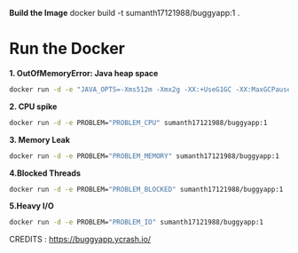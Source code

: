 **Build the Image**
docker build -t sumanth17121988/buggyapp:1 .
# Run the Docker
**1. OutOfMemoryError: Java heap space**
```bash
docker run -d -e "JAVA_OPTS=-Xms512m -Xmx2g -XX:+UseG1GC -XX:MaxGCPauseMillis=200" -e PROBLEM="PROBLEM_OOM" sumanth17121988/buggyapp:1
```
**2. CPU spike**
```bash
docker run -d -e PROBLEM="PROBLEM_CPU" sumanth17121988/buggyapp:1
```
**3. Memory Leak**
```bash
docker run -d -e PROBLEM="PROBLEM_MEMORY" sumanth17121988/buggyapp:1
```
**4.Blocked Threads**
```bash
docker run -d -e PROBLEM="PROBLEM_BLOCKED" sumanth17121988/buggyapp:1
```
**5.Heavy I/O**
```bash
docker run -d -e PROBLEM="PROBLEM_IO" sumanth17121988/buggyapp:1
```


CREDITS : https://buggyapp.ycrash.io/
